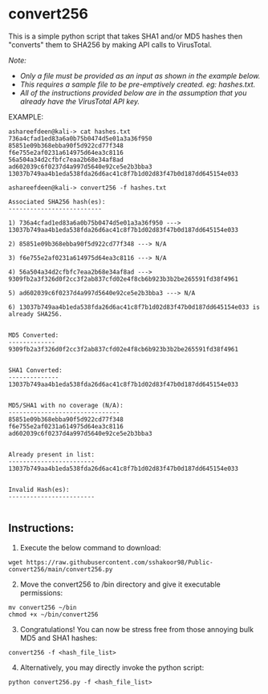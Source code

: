 # **convert256** #
This is a simple python script that takes SHA1 and/or MD5 hashes then "converts" them to SHA256 by making API calls to VirusTotal.

_Note:_
- _Only a file must be provided as an input as shown in the example below._ 
- _This requires a sample file to be pre-emptively created. eg: hashes.txt._
- _All of the instructions provided below are in the assumption that you already have the VirusTotal API key._

EXAMPLE:
```
ashareefdeen@kali-> cat hashes.txt
736a4cfad1ed83a6a0b75b0474d5e01a3a36f950
85851e09b368ebba90f5d922cd77f348
f6e755e2af0231a614975d64ea3c8116
56a504a34d2cfbfc7eaa2b68e34af8ad
ad602039c6f0237d4a997d5640e92ce5e2b3bba3
13037b749aa4b1eda538fda26d6ac41c8f7b1d02d83f47b0d187dd645154e033

ashareefdeen@kali-> convert256 -f hashes.txt

Associated SHA256 hash(es):
--------------------------

1) 736a4cfad1ed83a6a0b75b0474d5e01a3a36f950 ---> 13037b749aa4b1eda538fda26d6ac41c8f7b1d02d83f47b0d187dd645154e033

2) 85851e09b368ebba90f5d922cd77f348 ---> N/A

3) f6e755e2af0231a614975d64ea3c8116 ---> N/A

4) 56a504a34d2cfbfc7eaa2b68e34af8ad ---> 9309fb2a3f326d0f2cc3f2ab837cfd02e4f8cb6b923b3b2be265591fd38f4961

5) ad602039c6f0237d4a997d5640e92ce5e2b3bba3 ---> N/A

6) 13037b749aa4b1eda538fda26d6ac41c8f7b1d02d83f47b0d187dd645154e033 is already SHA256.


MD5 Converted:
-------------
9309fb2a3f326d0f2cc3f2ab837cfd02e4f8cb6b923b3b2be265591fd38f4961


SHA1 Converted:
--------------
13037b749aa4b1eda538fda26d6ac41c8f7b1d02d83f47b0d187dd645154e033


MD5/SHA1 with no coverage (N/A):
-------------------------------
85851e09b368ebba90f5d922cd77f348
f6e755e2af0231a614975d64ea3c8116
ad602039c6f0237d4a997d5640e92ce5e2b3bba3


Already present in list:
------------------------
13037b749aa4b1eda538fda26d6ac41c8f7b1d02d83f47b0d187dd645154e033


Invalid Hash(es):
------------------------


```

## Instructions: ##
1. Execute the below command to download:
```
wget https://raw.githubusercontent.com/sshakoor98/Public-convert256/main/convert256.py
```
2. Move the convert256 to /bin directory and give it executable permissions:
```
mv convert256 ~/bin
chmod +x ~/bin/convert256
```
3. Congratulations! You can now be stress free from those annoying bulk MD5 and SHA1 hashes:
```
convert256 -f <hash_file_list>
```
4. Alternatively, you may directly invoke the python script:
```
python convert256.py -f <hash_file_list>
```
